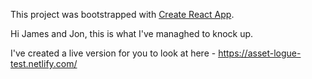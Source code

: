 This project was bootstrapped with [Create React App](https://github.com/facebook/create-react-app).

Hi James and Jon, this is what I've managhed to knock up.

I've created a live version for you to look at here - https://asset-logue-test.netlify.com/
